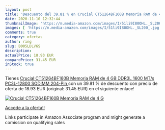```yaml
---
layout: post
title: 'Descuento del 39.81 % en Crucial CT51264BF160B Memoria RAM de 4 G'
date: 2020-11-10 12:32:44
thumbnailImage: 'https://m.media-amazon.com/images/I/51li9I80OHL._SL200_.jpg'
images: [ 'https://m.media-amazon.com/images/I/51li9I80OHL._SL200_.jpg' ]
comments: true
category: ofertas
author: ring
slug: B005LDLV6S
description:
actualPrice: 18.93 EUR
comparePrice: 31.45 EUR
inStock: true
---
```


Tienes [Crucial CT51264BF160B Memoria RAM de 4 GB  DDR3L  1600 MT/s  PC3L-12800  SODIMM  204-Pin ](https://www.amazon.es/dp/B005LDLV6S/?tag=tolees-21) con un 39.81 % de descuento con precio de oferta de 18.93 EUR (original: 31.45 EUR) en el siguiente enlace!

[![Crucial CT51264BF160B Memoria RAM de 4 G](https://m.media-amazon.com/images/I/51li9I80OHL._SL200_.jpg)](https://www.amazon.es/dp/B005LDLV6S/?tag=tolees-21)

[Accede a la oferta!!](https://www.amazon.es/dp/B005LDLV6S/?tag=tolees-21)

Links participate in Amazon Associate program and might generate a comission on qualifying sales


